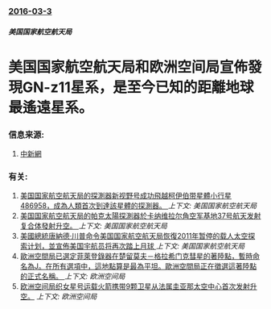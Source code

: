 ### [2016-03-3](/news/2016/03/3/index.md)

##### 美国国家航空航天局
# 美国国家航空航天局和欧洲空间局宣佈發現GN-z11星系，是至今已知的距離地球最遙遠星系。 




### 信息来源:

1. [中新網](http://www.chinanews.com/gj/2016/03-05/7784924.shtml)

### 有关:

1. [美国国家航空航天局的探測器新视野号成功飛越柯伊伯带星體小行星486958，成為人類首次到達該星體的探測器。 ](/news/2019/01/1/美国国家航空航天局的探測器新视野号成功飛越柯伊伯带星體小行星486958-成為人類首次到達該星體的探測器.md) _上下文: 美国国家航空航天局_
2. [ 美国国家航空航天局的帕克太陽探測器於卡纳维拉尔角空军基地37号航天发射复合体發射升空。 ](/news/2018/08/12/美国国家航空航天局的帕克太陽探測器於卡纳维拉尔角空军基地37号航天发射复合体發射升空.md) _上下文: 美国国家航空航天局_
3. [美國總統唐納德·川普命令美国国家航空航天局恢復2011年暂停的载人太空探索计划，並宣佈美国宇航员将再次踏上月球 ](/news/2017/12/11/美國總統唐納德-川普命令美国国家航空航天局恢復2011年暂停的载人太空探索计划-並宣佈美国宇航员将再次踏上月球.md) _上下文: 美国国家航空航天局_
4. [ 歐洲空間局已選定菲萊登錄器在楚留莫夫－格拉希门克彗星的著陸點，暫時命名為J。在所有選項中，這地點算是最為平坦。歐洲空間局正在徵選這著陸點的正式名稱。 ](/news/2014/09/1/歐洲空間局已選定菲萊登錄器在楚留莫夫-格拉希门克彗星的著陸點-暫時命名為J-在所有選項中-這地點算是最為平坦-歐洲空間.md) _上下文: 欧洲空间局_
5. [欧洲空间局织女星号运载火箭携带9颗卫星从法属圭亚那太空中心首次发射升空。](/news/2012/02/9/欧洲空间局织女星号运载火箭携带9颗卫星从法属圭亚那太空中心首次发射升空.md) _上下文: 欧洲空间局_
